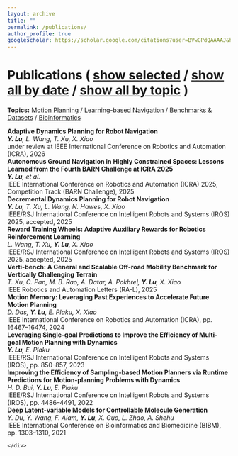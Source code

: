 ```yaml
---
layout: archive
title: ""
permalink: /publications/
author_profile: true
googlescholar: https://scholar.google.com/citations?user=BVwGPdQAAAAJ&hl=en
---
```


<html>
<body>

<div class="content-container">
  <div id="pub-container">
    <h1 class="subtitle">Publications
    (
        <a id="publication-by-selected" href="javascript:;" onClick="publicationBySelected();">show selected</a> /
        <a id="publication-by-date" href="javascript:;" onClick="publicationByDate();">show all by date</a> /
        <a id="publication-by-topic" href="javascript:;" onClick="publicationByTopic();">show all by topic</a>
    )
    </h1>
    <p class="subtitle-aux"><b>Topics:</b>
        <a href="#topic-motion-planning" onClick="return publicationByTopicSpecific(this)" data-topic="motion-planning">Motion Planning</a> /
        <a href="#topic-learning-based-navigation" onClick="return publicationByTopicSpecific(this)" data-topic="learning-based-navigation">Learning-based Navigation</a> /
        <a href="#topic-benchmarks-datasets" onClick="return publicationByTopicSpecific(this)" data-topic="benchmarks-datasets">Benchmarks & Datasets</a> /
        <a href="#topic-bioinformatics" onClick="return publicationByTopicSpecific(this)" data-topic="bioinformatics">Bioinformatics</a>
        <br />
    </p>
    <div id="pub-card-container" class="activated hide">
      <div class="pub-card" data-topic="motion-planning,learning-based-navigation" data-year="2026" data-selected="true">
        <strong>Adaptive Dynamics Planning for Robot Navigation</strong><br>
        <em><b>Y. Lu</b>, L. Wang, T. Xu, X. Xiao</em><br>
        under review at IEEE International Conference on Robotics and Automation (ICRA), 2026
        <!-- | <a href="#">paper</a> -->
      </div>
      <div class="pub-card" data-topic="motion-planning" data-year="2025" data-selected="true">
        <strong>Autonomous Ground Navigation in Highly Constrained Spaces: Lessons Learned from the Fourth BARN Challenge at ICRA 2025</strong><br>
        <em><b>Y. Lu</b>, et al.</em><br>
        IEEE International Conference on Robotics and Automation (ICRA) 2025, Competition Track (BARN Challenge), 2025
        <!-- | <a href="#">paper</a> -->
      </div>
      <div class="pub-card" data-topic="motion-planning,learning-based-navigation" data-year="2025" data-selected="true">
        <strong>Decremental Dynamics Planning for Robot Navigation</strong><br>
        <em><b>Y. Lu</b>, T. Xu, L. Wang, N. Hawes, X. Xiao</em><br>
        IEEE/RSJ International Conference on Intelligent Robots and Systems (IROS) 2025, accepted, 2025
        <!-- | <a href="#">paper</a> -->
      </div>
      <div class="pub-card" data-topic="learning-based-navigation" data-year="2025" data-selected="true">
        <strong>Reward Training Wheels: Adaptive Auxiliary Rewards for Robotics Reinforcement Learning</strong><br>
        <em>L. Wang, T. Xu, <b>Y. Lu</b>, X. Xiao</em><br>
        IEEE/RSJ International Conference on Intelligent Robots and Systems (IROS) 2025, accepted, 2025
        <!-- | <a href="#">paper</a> -->
      </div>
      <div class="pub-card" data-topic="benchmarks-datasets" data-year="2025" data-selected="false">
        <strong>Verti-bench: A General and Scalable Off-road Mobility Benchmark for Vertically Challenging Terrain</strong><br>
        <em>T. Xu, C. Pan, M. B. Rao, A. Datar, A. Pokhrel, <b>Y. Lu</b>, X. Xiao</em><br>
        IEEE Robotics and Automation Letters (RA-L), 2025
        <!-- | <a href="#">paper</a> -->
      </div>
      <div class="pub-card" data-topic="motion-planning,learning-based-navigation" data-year="2024" data-selected="true">
        <strong>Motion Memory: Leveraging Past Experiences to Accelerate Future Motion Planning</strong><br>
        <em>D. Das, <b>Y. Lu</b>, E. Plaku, X. Xiao</em><br>
        IEEE International Conference on Robotics and Automation (ICRA), pp. 16467–16474, 2024
        <!-- | <a href="#">paper</a> -->
      </div>
      <div class="pub-card" data-topic="motion-planning,learning-based-navigation" data-year="2023" data-selected="true">
        <strong>Leveraging Single-goal Predictions to Improve the Efficiency of Multi-goal Motion Planning with Dynamics</strong><br>
        <em><b>Y. Lu</b>, E. Plaku</em><br>
        IEEE/RSJ International Conference on Intelligent Robots and Systems (IROS), pp. 850–857, 2023
        <!-- | <a href="#">paper</a> -->
      </div>
      <div class="pub-card" data-topic="motion-planning,learning-based-navigation" data-year="2022" data-selected="true">
        <strong>Improving the Efficiency of Sampling-based Motion Planners via Runtime Predictions for Motion-planning Problems with Dynamics</strong><br>
        <em>H. D. Bui, <b>Y. Lu</b>, E. Plaku</em><br>
        IEEE/RSJ International Conference on Intelligent Robots and Systems (IROS), pp. 4486–4491, 2022
        <!-- | <a href="#">paper</a> -->
      </div>
      <div class="pub-card" data-topic="bioinformatics" data-year="2021" data-selected="false">
        <strong>Deep Latent-variable Models for Controllable Molecule Generation</strong><br>
        <em>Y. Du, Y. Wang, F. Alam, <b>Y. Lu</b>, X. Guo, L. Zhao, A. Shehu</em><br>
        IEEE International Conference on Bioinformatics and Biomedicine (BIBM), pp. 1303–1310, 2021
        <!-- | <a href="#">paper</a> -->
      </div>
    
    </div>
  </div>
</div>

<script src="https://code.jquery.com/jquery-3.1.1.min.js" crossorigin="anonymous"></script>
<script type="text/javascript">
function isInViewport(element) {
    console.log(element);
    console.log($(element).length);
    console.log($(element).css("display"));
    console.log($(element).offset());
    var elementTop = $(element).offset().top;
    var elementBottom = elementTop + $(element).outerHeight();
    var viewportTop = $(window).scrollTop();
    var viewportBottom = viewportTop + $(window).height();
    return elementBottom > viewportTop && elementTop < viewportBottom;
}
var allPublications = null;
function publicationBySelected() {
    console.log("publicationBySelected called");
    var a = $("#publication-by-selected");
    if (a.hasClass("activated")) {
        return ;
    }
    $("#pub-container .subtitle a").removeClass("activated");
    $("#pub-container .subtitle-aux a").removeClass("activated");
    a.addClass("activated");
    $("#pub-card-container").html("");
    for (var pubId = 0; pubId < allPublications.length; pubId++) {
        var pub = $(allPublications[pubId]);
        if (pub.data("selected") == true) {
            $("#pub-card-container").append(pub).append("<br>");
        }
    }
}
function publicationByDate() {
    var a = $("#publication-by-date");
    if (a.hasClass("activated")) {
        return ;
    }
    $("#pub-container .subtitle a").removeClass("activated");
    $("#pub-container .subtitle-aux a").removeClass("activated");
    a.addClass("activated");
    $("#pub-card-container").html("");
    for (var pubId = 0; pubId < allPublications.length; pubId++) {
        if (pubId == 0 || $(allPublications[pubId-1]).data("year") != $(allPublications[pubId]).data("year")) {
            var year = $(allPublications[pubId]).data("year");
            $("#pub-card-container").append($("<h2 id='year-" + year.toString() + "'>" + year.toString() + "</h2>"));
        }
        $("#pub-card-container").append(allPublications[pubId]).append("<br>");
    }
}
function publicationByTopicInner() {
    var a = $("#publication-by-topic");
    if (a.hasClass("activated")) {
        return ;
    }
    $("#pub-container .subtitle a").removeClass("activated");
    a.addClass("activated");
    $("#pub-card-container").html("");
    console.log(allTopics);
    for (var topicId in allTopics) {
        console.log(topicId);
        var topic = allTopics[topicId].name;
        var topicTitle = allTopics[topicId].title;
        $("#pub-card-container").append($("<h2 id='topic-" + topic + "'>" + topicTitle + "</h2>"));
        for (var pubId = 0; pubId < allPublications.length; pubId++) {
            var pub = $(allPublications[pubId]);
            console.log(pub);
            if (pub.data("topic").indexOf(topic) != -1) {
                $("#pub-card-container").append(pub).append("<br>");
            }
        }
    }
}
function publicationByTopicSpecificInner(a) {
    if ($(a).hasClass("activated")) {
        return false;
    }
    $("#pub-container .subtitle-aux a").removeClass("activated");
    $(a).addClass("activated");
}
function publicationByTopic() {
    console.log("publicationByTopic called");
    publicationByTopicInner();
    publicationByTopicSpecificInner($("#pub-container .subtitle-aux a:first"));
    return true;
}
function publicationByTopicSpecific(a) {
    publicationByTopicInner();
    publicationByTopicSpecificInner(a);
    console.log(a);
    console.log(a.hash);
    var hash = a.hash;
    $(hash).prop('id', hash.substr(1) + '-noscroll');
    window.location.hash = hash;
    $(hash + '-noscroll').prop('id', hash.substr(1));
    if (!isInViewport(hash)) {
        $('html, body').animate({
            scrollTop: $(hash).offset().top
        }, 1000, function(){
        });
    }
    return false;
}
$(function() {
    getRealSize = function(bgImg) {
        var img = new Image();
        img.src = bgImg.attr("src");
        var width = img.width,
            height = img.height;
        return {
            width: width,
            height: height
        }
    };
    getRealWindowSize = function() {
        var winWidth = null,
            winHeight = null;
        if (window.innerWidth) winWidth = window.innerWidth;
        else if ((document.body) && (document.body.clientWidth)) winWidth = document.body.clientWidth;
        if (window.innerHeight) winHeight = window.innerHeight;
        else if ((document.body) && (document.body.clientHeight)) winHeight = document.body.clientHeight;
        if (document.documentElement && document.documentElement.clientHeight && document.documentElement.clientWidth) {
            winHeight = document.documentElement.clientHeight;
            winWidth = document.documentElement.clientWidth
        }
        return {
            width: winWidth,
            height: winHeight
        }
    };
    fullBg = function() {
        var bgImg = $("#background");
        var mainContainer = $("#main");
        var firstFire = null;
        if (bgImg.length == 0) {
            return ;
        }
        function resizeImg() {
            var realSize = getRealSize(bgImg);
            var imgWidth = realSize.width;
            var imgHeight = realSize.height;
            if (imgWidth == 0 || imgHeight == 0) {
                setTimeout(function() {
                    resizeImg();
                }, 200);
            }
            console.log(realSize);
            var realWinSize = getRealWindowSize();
            var winWidth = realWinSize.width;
            var winHeight = realWinSize.height;
            var widthRatio = winWidth / imgWidth;
            var heightRatio = winHeight / imgHeight;
            console.log(realWinSize);
            if (widthRatio > heightRatio) {
                bgImg.width(imgWidth * widthRatio + 'px').height(imgHeight * widthRatio + 'px').css({'top':
                    -(imgHeight * widthRatio - winHeight) / 10 * 5 + 'px', 'left': '0'})
            } else {
                bgImg.width(imgWidth * heightRatio + 'px').height(imgHeight * heightRatio + 'px').css({'left':
                    -(imgWidth * heightRatio - winWidth) / 10 * 3 + 'px', 'top': '0'})
            }
        }
        resizeImg();
        window.onresize = function() {
            if (firstFire === null) {
                firstFire = setTimeout(function() {
                    resizeImg();
                    firstFire = null
                }, 100)
            }
        }
    };
    targetColor = $("#main-content-container .name").css("color");
    animatedLink = function(speed) {
        $("#main-content-container .col-link li").hover(function() {
            $(this).find('.icon').animate({
                color: targetColor,
                borderColor: targetColor
            }, speed);
            $(this).find('.caption').animate({
                color: targetColor
            })
        }, function() {
            $(this).find('.icon').animate({
                borderColor: '#cccccc',
                color: '#cccccc'
            }, speed);
            $(this).find('.caption').animate({
                color: '#cccccc'
            })
        })
    };
    allPublications = $("#pub-card-container .pub-card");
    allTopicsLink = $("#pub-container .subtitle-aux a");
    allTopics = [];
    for (var topicId = 0; topicId < allTopicsLink.length; topicId++) {
        allTopics.push({name: $(allTopicsLink[topicId]).data("topic"), title: $(allTopicsLink[topicId]).html()});
    }
    $("#publication-by-selected").click();
    $("#pub-card-container").removeClass("hide");
});
</script>
</body>
</html>
